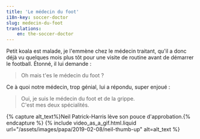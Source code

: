 ```yaml
---
title: 'Le médecin du foot'
i18n-key: soccer-doctor
slug: medecin-du-foot
translations:
    en: the-soccer-doctor
---
```


Petit koala est malade, je l'emmène chez le médecin traitant, qu'il a donc déjà
vu quelques mois plus tôt pour une visite de routine avant de démarrer le
football. Étonné, il lui demande :

<!-- more -->

> Oh mais t'es le médecin du foot ?

Ce à quoi notre médecin, trop génial, lui a répondu, super enjoué :

> Oui, je suis le médecin du foot et de la grippe.  
> C'est mes deux spécialités.

{% capture alt_text%}Neil Patrick-Harris lève son pouce
d'approbation.{% endcapture %} {% include video_as_a_gif.html.liquid
url="/assets/images/papa/2019-02-08/neil-thumb-up"
alt=alt_text
%}
